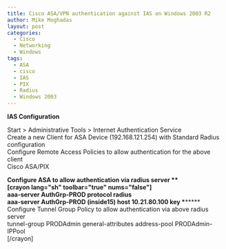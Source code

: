 ```yaml
---
title: Cisco ASA/VPN authentication against IAS on Windows 2003 R2
author: Mike Moghadas
layout: post
categories:
  - Cisco
  - Networking
  - Windows
tags:
  - ASA
  - cisco
  - IAS
  - PIX
  - Radius
  - Windows 2003
---
```

**IAS Configuration**

Start > Administrative Tools > Internet Authentication Service  
Create a new Client for ASA Device (192.168.121.254) with Standard Radius configuration  
Configure Remote Access Policies to allow authentication for the above client  
Cisco ASA/PIX

<!--more-->

**Configure ASA to allow authentication via radius server **  
[crayon lang="sh" toolbar="true" nums="false"]  
aaa-server AuthGrp-PROD protocol radius  
aaa-server AuthGrp-PROD (inside15) host 10.21.80.100 key \***\*****  
Configure Tunnel Group Policy to allow authentication via above radius server  
tunnel-group PRODAdmin general-attributes address-pool PRODAdmin-IPPool  
[/crayon]
